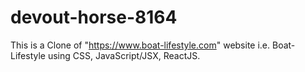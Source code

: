 # devout-horse-8164
This is a Clone of "https://www.boat-lifestyle.com" website i.e. Boat-Lifestyle using CSS, JavaScript/JSX, ReactJS.
